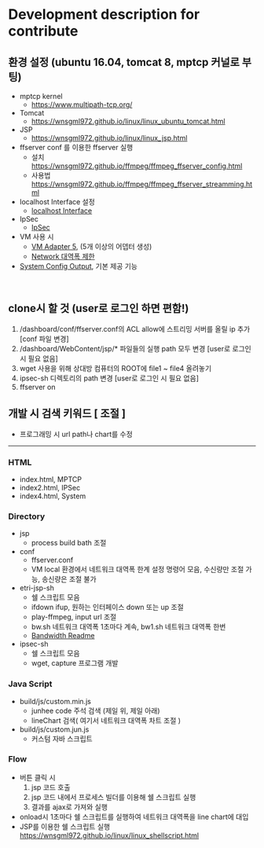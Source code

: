 # Development description for contribute

## 환경 설정 (ubuntu 16.04, tomcat 8, mptcp 커널로 부팅)
* mptcp kernel
  * <https://www.multipath-tcp.org/>
* Tomcat
  * <https://wnsgml972.github.io/linux/linux_ubuntu_tomcat.html>
* JSP
  * <https://wnsgml972.github.io/linux/linux_jsp.html>
* ffserver conf 를 이용한 ffserver 실행
  * 설치 <https://wnsgml972.github.io/ffmpeg/ffmpeg_ffserver_config.html>
  * 사용법 <https://wnsgml972.github.io/ffmpeg/ffmpeg_ffserver_streamming.html>
* localhost Interface 설정
  * [localhost Interface](/contents/localhost.md)
* IpSec
  * [IpSec](/contents/ipsec.md)
* VM 사용 시
  * [VM Adapter 5](/contents/in_vm_create_more_than_5_adaters.md), (5개 이상의 어뎁터 생성)
  * [Network 대역폭 제한](/conf/limit-network-state)
* [System Config Output](/contents/system.md), 기본 제공 기능



<br/>

## clone시 할 것 (user로 로그인 하면 편함!)
  1. /dashboard/conf/ffserver.conf의 ACL allow에 스트리밍 서버를 올릴 ip 추가  [conf 파일 변경]
  2. /dashboard/WebContent/jsp/* 파일들의 실행 path 모두 변경 [user로 로그인 시 필요 없음]
  4. wget 사용을 위해 상대방 컴퓨터의 ROOT에 file1 ~ file4 올려놓기
  5. ipsec-sh 디렉토리의 path 변경 [user로 로그인 시 필요 없음]
  6. ffserver on

## 개발 시 검색 키워드 [ 조절 ]
* 프로그래밍 시 url path나 chart를 수정

<hr/>

### HTML
* index.html,  MPTCP
* index2.html, IPSec
* index4.html, System

### Directory
* jsp
  * process build bath 조절
* conf
  * ffserver.conf  
  * VM local 환경에서 네트워크 대역폭 한계 설정 명령어 모음, 수신량만 조절 가능, 송신량은 조절 불가
* etri-jsp-sh
  * 쉘 스크립트 모음
  * ifdown ifup, 원하는 인터페이스 down 또는 up 조절
  * play-ffmpeg, input url 조절
  * bw.sh 네트워크 대역폭 1초마다 계속,  bw1.sh 네트워크 대역폭 한번
  * [Bandwidth Readme](/contents/bandwidth.md)
* ipsec-sh
  * 쉘 스크립트 모음
  * wget, capture 프로그램 개발

### Java Script
* build/js/custom.min.js
  * junhee code 주석 검색 (제일 위, 제일 아래)
  * lineChart 검색( 여기서 네트워크 대역폭 차트 조절 )
* build/js/custom.jun.js
  * 커스텀 자바 스크립트

### Flow
* 버튼 클릭 시
  1. jsp 코드 호출
  2. jsp 코드 내에서 프로세스 빌더를 이용해 쉘 스크립트 실행
  3. 결과를 ajax로 가져와 실행
* onload시 1초마다 쉘 스크립트를 실행하여 네트워크 대역폭을 line chart에 대입
* JSP를 이용한 쉘 스크립트 실행 <https://wnsgml972.github.io/linux/linux_shellscript.html>
